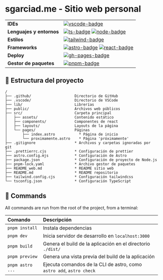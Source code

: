 # sgarciad.me - Sitio web personal

|                          |                                                         |
| ------------------------ | ------------------------------------------------------- |
| **IDEs**                 | [![vscode-badge]][vscode-web]                           |
| **Lenguajes y entornos** | [![ts-badge]][ts-web] [![node-badge]][node-web]         |
| **Estilos**              | [![tailwind-badge]][tailwind-web]                       |
| **Frameworks**           | [![astro-badge]][astro-web] [![react-badge]][react-web] |
| **Deploy**               | [![gh-pages-badge]][gh-pages-web]                       |
| **Gestor de paquetes**   | [![pnpm-badge]][pnpm-web]                               |

## 🚀 Estructura del proyecto

```
/
├── .github/                    Directorio de GitHub
├── .vscode/                    Directorio de VSCode
├── lib/                        Librerías
├── public/                     Archivos web públicos
├── src/                        Carpeta principal
│   ├── assets/                 Contenido estático
│   ├── components/             Componentes de react
│   ├── layouts/                Layouts de la página
│   └── pages/                  Páginas
│       ├── index.astro           * Página de inicio
│       └── proximamente.astro    * Página 'próximamente'
├── .gitignore                  * Archivos y carpetas ignoradas por git
├── .prettierrc.cjs             * Configuración de prettier
├── astro.config.mjs            * Configuración de Astro
├── package.json                * Configuración de proyecto de Node.js
├── pnpm-lock.yaml              * Archivo gestor de paquetes
├── README_web.md               * README sitio web
├── README.md                   * README repositorio
├── tailwind.config.cjs         * Configuración tailwindcss
└── tsconfig.json               * Configuración TypeScript
```

## 🧞 Commands

All commands are run from the root of the project, from a terminal:

| Comando          | Descripción                                                          |
| :--------------- | :------------------------------------------------------------------- |
| `pnpm install`   | Instala dependencias                                                 |
| `pnpm dev`       | Inicia servidor de desarrollo en `localhost:3000`                    |
| `pnpm build`     | Genera el build de la aplicación en el directorio `./dist/`          |
| `pnpm preview`   | Genera una vista previa del build de la aplicación                   |
| `pnpm astro ...` | Ejecuta comandos de la CLI de astro, como `astro add`, `astro check` |

[vscode-badge]: https://img.shields.io/badge/Visual%20Studio%20Code-007ACC?logo=visualstudiocode&logoColor=fff&style=for-the-badge
[vscode-web]: https://code.visualstudio.com/
[ts-badge]: https://img.shields.io/badge/TypeScript-3178C6?logo=typescript&logoColor=fff&style=for-the-badge
[ts-web]: https://www.typescriptlang.org/
[node-badge]: https://img.shields.io/badge/Node.js-393?logo=nodedotjs&logoColor=fff&style=for-the-badge
[node-web]: https://nodejs.org/
[tailwind-badge]: https://img.shields.io/badge/Tailwind%20CSS-06B6D4?logo=tailwindcss&logoColor=fff&style=for-the-badge
[tailwind-web]: https://tailwindcss.com/
[astro-badge]: https://img.shields.io/badge/Astro-FF5D01?logo=astro&logoColor=fff&style=for-the-badge
[astro-web]: https://astro.build/
[react-badge]: https://img.shields.io/badge/React-61DAFB?logo=react&logoColor=000&style=for-the-badge
[react-web]: https://reactjs.org/
[pnpm-badge]: https://img.shields.io/badge/pnpm-F69220?logo=pnpm&logoColor=fff&style=for-the-badge
[pnpm-web]: https://pnpm.io
[gh-pages-badge]: https://img.shields.io/badge/GitHub%20Pages-222?logo=githubpages&logoColor=fff&style=for-the-badge
[gh-pages-web]: https://pages.github.com
